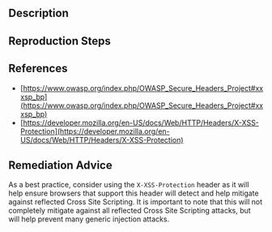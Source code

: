 ## Description


## Reproduction Steps


## References

- [https://www.owasp.org/index.php/OWASP_Secure_Headers_Project#xxxsp_bp](https://www.owasp.org/index.php/OWASP_Secure_Headers_Project#xxxsp_bp)
- [https://developer.mozilla.org/en-US/docs/Web/HTTP/Headers/X-XSS-Protection](https://developer.mozilla.org/en-US/docs/Web/HTTP/Headers/X-XSS-Protection)


## Remediation Advice

As a best practice, consider using the `X-XSS-Protection` header as it will help ensure browsers that support this header will detect and help mitigate against reflected Cross Site Scripting. It is important to note that this will not completely mitigate against all reflected Cross Site Scripting attacks, but will help prevent many generic injection attacks.

